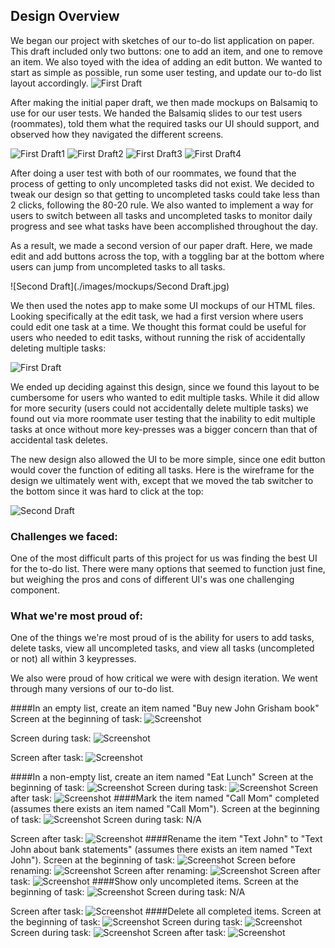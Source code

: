 ## Design Overview

We began our project with sketches of our to-do list application on paper. This draft included only two buttons: one to add an item, and one to remove an item. We also toyed with the idea of adding an edit button. We wanted to start as simple as possible, run some user testing, and update our to-do list layout accordingly.
![First Draft](./images/mockups/FirstDraft.jpg)

After making the initial paper draft, we then made mockups on Balsamiq to use for our user tests. We handed the Balsamiq slides to our test users (roommates), told them what the required tasks our UI should support, and observed how they navigated the different screens.

![First Draft1](./images/mockups/NoTasks.jpg)
![First Draft2](./images/mockups/AddTask.jpg)
![First Draft3](./images/mockups/OneTask.jpg)
![First Draft4](./images/mockups/EditPage.jpg)

After doing a user test with both of our roommates, we found that the process of getting to only uncompleted tasks did not exist. We decided to tweak our design so that getting to uncompleted tasks could take less than 2 clicks, following the 80-20 rule. We also wanted to implement a way for users to switch between all tasks and uncompleted tasks to monitor daily progress and see what tasks have been accomplished throughout the day.

As a result, we made a second version of our paper draft. Here, we made edit and add buttons across the top, with a toggling bar at the bottom where users can jump from uncompleted tasks to all tasks.

![Second Draft](./images/mockups/Second Draft.jpg)

We then used the notes app to make some UI mockups of our HTML files. Looking specifically at the edit task, we had a first version where users could edit one task at a time. We thought this format could be useful for users who needed to edit tasks, without running the risk of accidentally deleting multiple tasks:

![First Draft](./images/mockups/EditFlowInitial.jpg)


We ended up deciding against this design, since we found this layout to be cumbersome for users who wanted to edit multiple tasks. While it did allow for more security (users could not accidentally delete multiple tasks) we found out via more roommate user testing that the inability to edit multiple tasks at once without more key-presses was a bigger concern than that of accidental task deletes. 

The new design also allowed the UI to be more simple, since one edit button would cover the function of editing all tasks. Here is the wireframe for the design we ultimately went with, except that we moved the tab switcher to the bottom since it was hard to click at the top:

![Second Draft](./images/mockups/EditFlowFinal.jpg)

### Challenges we faced:
One of the most difficult parts of this project for us was finding the best UI for the to-do list. There were many options that seemed to function just fine, but weighing the pros and cons of different UI's was one challenging component. 

### What we're most proud of:
One of the things we're most proud of is the ability for users to add tasks, delete tasks, view all uncompleted tasks, and view all tasks (uncompleted or not) all within 3 keypresses. 

We also were proud of how critical we were with design iteration. We went through many versions of our to-do list. 

####In an empty list, create an item named "Buy new John Grisham book"
Screen at the beginning of task:
![Screenshot](./images/screenshots/screen1.jpg)

Screen during task:
![Screenshot](./images/screenshots/screen2.jpg)

Screen after task:
![Screenshot](./images/screenshots/screen3.jpg)

####In a non-empty list, create an item named "Eat Lunch"
Screen at the beginning of task:
![Screenshot](./images/screenshots/screen4.jpg)
Screen during task:
![Screenshot](./images/screenshots/screen5.jpg)
Screen after task:
![Screenshot](./images/screenshots/screen6.jpg)
####Mark the item named "Call Mom" completed (assumes there exists an item named "Call Mom").
Screen at the beginning of task:
![Screenshot](./images/screenshots/screen7.jpg)
Screen during task: N/A

Screen after task:
![Screenshot](./images/screenshots/screen8.jpg)
####Rename the item "Text John" to "Text John about bank statements" (assumes there exists an item named "Text John").
Screen at the beginning of task:
![Screenshot](./images/screenshots/screen9.jpg)
Screen before renaming:
![Screenshot](./images/screenshots/screen10.jpg)
Screen after renaming:
![Screenshot](./images/screenshots/screen11.jpg)
Screen after task:
![Screenshot](./images/screenshots/screen12.jpg)
####Show only uncompleted items.
Screen at the beginning of task:
![Screenshot](./images/screenshots/screen13.jpg)
Screen during task: N/A

Screen after task:
![Screenshot](./images/screenshots/screen14.jpg)
####Delete all completed items.
Screen at the beginning of task:
![Screenshot](./images/screenshots/screen15.jpg)
Screen during task:
![Screenshot](./images/screenshots/screen16.jpg)
Screen during task:
![Screenshot](./images/screenshots/screen17.jpg)
Screen after task:
![Screenshot](./images/screenshots/screen18.jpg)